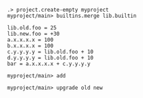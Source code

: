 ```ucm:hide
.> project.create-empty myproject
myproject/main> builtins.merge lib.builtin
```

```unison
lib.old.foo = 25
lib.new.foo = +30
a.x.x.x.x = 100
b.x.x.x.x = 100
c.y.y.y.y = lib.old.foo + 10
d.y.y.y.y = lib.old.foo + 10
bar = a.x.x.x.x + c.y.y.y.y
```

```ucm
myproject/main> add
```

```ucm:error
myproject/main> upgrade old new
```
